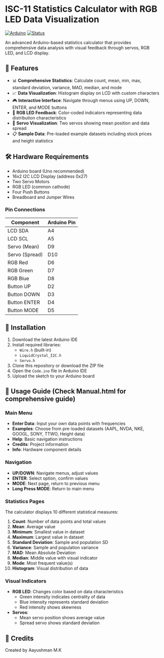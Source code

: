 # ISC-11 Statistics Calculator with RGB LED Data Visualization

[![Arduino](https://img.shields.io/badge/Arduino-Uno-blue.svg)](https://www.arduino.cc/)
[![Status](https://img.shields.io/badge/Status-Complete-brightgreen.svg)](https://github.com)

An advanced Arduino-based statistics calculator that provides comprehensive data analysis with visual feedback through servos, RGB LED, and LCD display.

## 🌟 Features

- 📊 **Comprehensive Statistics**: Calculate count, mean, min, max, standard deviation, variance, MAD, median, and mode
- 📈 **Data Visualization**: Histogram display on LCD with custom characters
- 🎮 **Interactive Interface**: Navigate through menus using UP, DOWN, ENTER, and MODE buttons
- 🌈 **RGB LED Feedback**: Color-coded indicators representing data distribution characteristics
- 📐 **Servo Visualization**: Two servos showing mean position and data spread
- 📋 **Sample Data**: Pre-loaded example datasets including stock prices and height statistics

## 🛠️ Hardware Requirements

- Arduino board (Uno recommended)
- 16x2 I2C LCD Display (address 0x27)
- Two Servo Motors
- RGB LED (common cathode)
- Four Push Buttons
- Breadboard and Jumper Wires

### Pin Connections

Component       | Arduino Pin
----------------|------------
LCD SDA         | A4
LCD SCL         | A5
Servo (Mean)    | D9
Servo (Spread)  | D10
RGB Red         | D6
RGB Green       | D7
RGB Blue        | D8
Button UP       | D2
Button DOWN     | D3
Button ENTER    | D4
Button MODE     | D5


## 💾 Installation

1. Download the latest Arduino IDE
2. Install required libraries:
   - `Wire.h` (built-in)
   - `LiquidCrystal_I2C.h`
   - `Servo.h`
3. Clone this repository or download the ZIP file
4. Open the `Code.ino` file in Arduino IDE
5. Upload the sketch to your Arduino board

## 📖 Usage Guide (Check Manual.html for comprehensive guide)

### Main Menu

- **Enter Data**: Input your own data points with frequencies
- **Examples**: Choose from pre-loaded datasets (AAPL, NVDA, NKE, GOOGL, SONY, TTWO, Height data)
- **Help**: Basic navigation instructions
- **Credits**: Project information
- **Info**: Hardware component details

### Navigation

- **UP/DOWN**: Navigate menus, adjust values
- **ENTER**: Select option, confirm values
- **MODE**: Next page, return to previous menu
- **Long Press MODE**: Return to main menu

### Statistics Pages

The calculator displays 10 different statistical measures:

1. **Count**: Number of data points and total values
2. **Mean**: Average value
3. **Minimum**: Smallest value in dataset
4. **Maximum**: Largest value in dataset
5. **Standard Deviation**: Sample and population SD
6. **Variance**: Sample and population variance
7. **MAD**: Mean Absolute Deviation
8. **Median**: Middle value with visual indicator
9. **Mode**: Most frequent value(s)
10. **Histogram**: Visual distribution of data

### Visual Indicators

- **RGB LED**: Changes color based on data characteristics
  - Green intensity indicates centrality of data
  - Blue intensity represents standard deviation
  - Red intensity shows skewness
- **Servos**: 
  - Mean servo position shows average value
  - Spread servo shows standard deviation

## 📝 Credits

Created by Aayushman M.K
